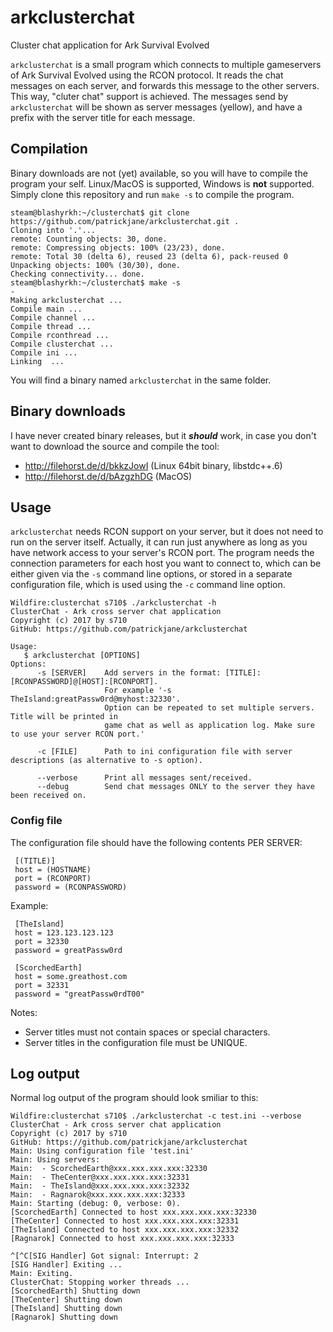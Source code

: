 # arkclusterchat
Cluster chat application for Ark Survival Evolved

`arkclusterchat` is a small program which connects to multiple gameservers of Ark Survival Evolved using the RCON protocol. It reads the chat messages on each server, and forwards this message to the other servers. This way, "cluter chat" support is achieved.
The messages send by `arkclusterchat` will be shown as server messages (yellow), and have a prefix with the server title for each message.
## Compilation
Binary downloads are not (yet) available, so you will have to compile the program your self. Linux/MacOS is supported, Windows is **not** supported. Simply clone this repository and run `make -s` to compile the program.

    steam@blashyrkh:~/clusterchat$ git clone https://github.com/patrickjane/arkclusterchat.git .
    Cloning into '.'...
    remote: Counting objects: 30, done.
    remote: Compressing objects: 100% (23/23), done.
    remote: Total 30 (delta 6), reused 23 (delta 6), pack-reused 0
    Unpacking objects: 100% (30/30), done.
    Checking connectivity... done.
    steam@blashyrkh:~/clusterchat$ make -s
    -
    Making arkclusterchat ...
    Compile main ...
    Compile channel ...
    Compile thread ...
    Compile rconthread ...
    Compile clusterchat ...
    Compile ini ...
    Linking  ...

You will find a binary named `arkclusterchat` in the same folder.

## Binary downloads
I have never created binary releases, but it ***should*** work, in case you don't want to download the source and compile the tool:

- http://filehorst.de/d/bkkzJowI (Linux 64bit binary, libstdc++.6)
- http://filehorst.de/d/bAzgzhDG (MacOS)

## Usage
`arkclusterchat` needs RCON support on your server, but it does not need to run on the server itself. Actually, it can run just anywhere as long as you have network access to your server's RCON port.
The program needs the connection parameters for each host you want to connect to, which can be either given via the `-s` command line options, or stored in a separate configuration file, which is used using the `-c` command line option.

    Wildfire:clusterchat s710$ ./arkclusterchat -h
    ClusterChat - Ark cross server chat application
    Copyright (c) 2017 by s710
    GitHub: https://github.com/patrickjane/arkclusterchat

    Usage:
       $ arkclusterchat [OPTIONS]
    Options:
          -s [SERVER]    Add servers in the format: [TITLE]:[RCONPASSWORD]@[HOST]:[RCONPORT].
                         For example '-s TheIsland:greatPassw0rd@myhost:32330'.
                         Option can be repeated to set multiple servers. Title will be printed in
                         game chat as well as application log. Make sure to use your server RCON port.'

          -c [FILE]      Path to ini configuration file with server descriptions (as alternative to -s option).

          --verbose      Print all messages sent/received.
          --debug        Send chat messages ONLY to the server they have been received on.

### Config file
The configuration file should have the following contents PER SERVER:

     [(TITLE)]    
     host = (HOSTNAME)    
     port = (RCONPORT)    
     password = (RCONPASSWORD)    

 Example:

     [TheIsland]    
     host = 123.123.123.123    
     port = 32330    
     password = greatPassw0rd    

     [ScorchedEarth]    
     host = some.greathost.com    
     port = 32331    
     password = "greatPassw0rdT00"    

Notes:
 - Server titles must not contain spaces or special characters.
 - Server titles in the configuration file must be UNIQUE.
 
 ## Log output
 Normal log output of the program should look smiliar to this:
 
    Wildfire:clusterchat s710$ ./arkclusterchat -c test.ini --verbose
    ClusterChat - Ark cross server chat application
    Copyright (c) 2017 by s710
    GitHub: https://github.com/patrickjane/arkclusterchat
    Main: Using configuration file 'test.ini'
    Main: Using servers:
    Main:  - ScorchedEarth@xxx.xxx.xxx.xxx:32330
    Main:  - TheCenter@xxx.xxx.xxx.xxx:32331
    Main:  - TheIsland@xxx.xxx.xxx.xxx:32332
    Main:  - Ragnarok@xxx.xxx.xxx.xxx:32333
    Main: Starting (debug: 0, verbose: 0).
    [ScorchedEarth] Connected to host xxx.xxx.xxx.xxx:32330
    [TheCenter] Connected to host xxx.xxx.xxx.xxx:32331
    [TheIsland] Connected to host xxx.xxx.xxx.xxx:32332
    [Ragnarok] Connected to host xxx.xxx.xxx.xxx:32333

    ^[^C[SIG Handler] Got signal: Interrupt: 2
    [SIG Handler] Exiting ...
    Main: Exiting.
    ClusterChat: Stopping worker threads ...
    [ScorchedEarth] Shutting down
    [TheCenter] Shutting down
    [TheIsland] Shutting down
    [Ragnarok] Shutting down
